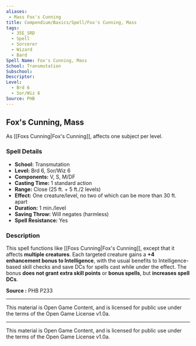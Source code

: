 ```yaml
---
aliases:
 - Mass Fox's Cunning
title: Compendium/Basics/Spell/Fox's Cunning, Mass
tags:  
  - 35E_SRD  
  - Spell  
  - Sorcerer  
  - Wizard  
  - Bard  
Spell Name: Fox's Cunning, Mass
School: Transmutation
Subschool: 
Descriptor: 
Level:  
  - Brd 6  
  - Sor/Wiz 6  
Source: PHB
---
```


## Fox's Cunning, Mass

As [[Foxs Cunning|Fox's Cunning]], affects one subject per level.

### Spell Details

- **School:** Transmutation  
- **Level:** Brd 6, Sor/Wiz 6  
- **Components:** V, S, M/DF  
- **Casting Time:** 1 standard action  
- **Range:** Close (25 ft. + 5 ft./2 levels)  
- **Effect:** One creature/level, no two of which can be more than 30 ft. apart  
- **Duration:** 1 min./level  
- **Saving Throw:** Will negates (harmless)  
- **Spell Resistance:** Yes  

### Description

This spell functions like [[Foxs Cunning|Fox's Cunning]], except that it affects **multiple creatures**. Each targeted creature gains a **+4 enhancement bonus to Intelligence**, with the usual benefits to Intelligence-based skill checks and save DCs for spells cast while under the effect. The bonus **does not grant extra skill points** or **bonus spells**, but **increases spell DCs**.



**Source :** PHB P233

---

This material is Open Game Content, and is licensed for public use under  
the terms of the Open Game License v1.0a.

---

This material is Open Game Content, and is licensed for public use under the terms of the Open Game License v1.0a.
